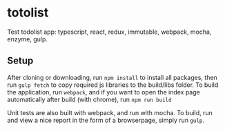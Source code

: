# totolist
Test todolist app: typescript, react, redux, immutable, webpack, mocha, enzyme, gulp.

## Setup
After cloning or downloading, run `npm install` to install all packages, then run `gulp fetch` to copy required js libraries to the build/libs folder.
To build the application, run `webpack`, and if you want to open the index page automatically after build (with chrome), run `npm run build`

Unit tests are also built with webpack, and run with mocha. To build, run and view a nice report in the form of a browserpage, simply run `gulp`.
